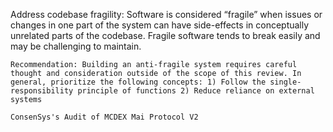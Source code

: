 Address codebase fragility: Software is considered “fragile” when issues or changes in one part of the system can have side-effects in conceptually unrelated parts of the codebase. Fragile software tends to break easily and may be challenging to maintain.

    Recommendation: Building an anti-fragile system requires careful thought and consideration outside of the scope of this review. In general, prioritize the following concepts: 1) Follow the single-responsibility principle of functions 2) Reduce reliance on external systems

    ConsenSys's Audit of MCDEX Mai Protocol V2